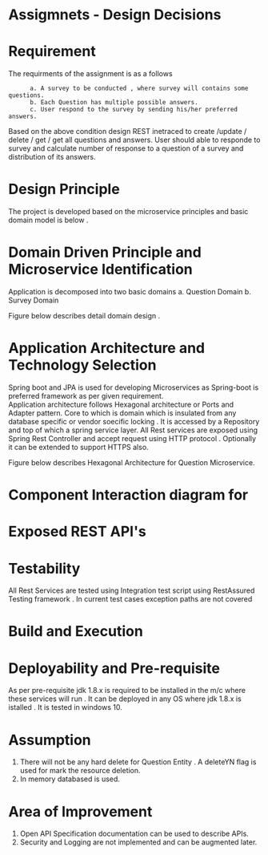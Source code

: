 # Assigmnets - Design Decisions 

# Requirement

The requirments of the assignment is as a follows

          a. A survey to be conducted , where survey will contains some questions.
          b. Each Question has multiple possible answers.
          c. User respond to the survey by sending his/her preferred answers.
 Based on the above condition design REST inetraced to create /update / delete / get / get all questions and answers. User should able to responde to survey and calculate number of response to a question of a survey and distribution of its answers.
 
 # Design Principle 
 
 The project is developed based on the microservice principles and basic domain model is below . 
 
 
 # Domain Driven Principle and Microservice Identification 
 
 Application is decomposed into two basic domains 
            a. Question Domain 
            b. Survey Domain 
            
  Figure below describes detail domain design .
 
 
 # Application Architecture  and Technology Selection
 
 Spring boot and JPA is used for developing Microservices as Spring-boot is preferred framework as per given requirement.  
 Application architecture follows Hexagonal architecture or Ports and Adapter pattern. Core to which is domain which is insulated from 
 any database specific or vendor soecific locking . It is accessed by a Repository and top of which a spring service layer. 
 All Rest services are exposed using Spring Rest Controller and accept request using HTTP protocol . Optionally it can be extended to  support HTTPS also. 
 
 Figure below describes Hexagonal Architecture for Question Microservice.
 
 
 # Component Interaction diagram for  
 
 
 # Exposed REST API's
 
 # Testability 
 All Rest Services are tested using Integration test script using RestAssured Testing framework . In current test cases exception paths are not covered
 
 # Build and Execution 
 
 # Deployability and Pre-requisite 
 
 As per pre-requisite jdk 1.8.x is required to be installed in the m/c where these services will run .
 It can be deployed in any OS where jdk 1.8.x is istalled . It is tested in windows 10. 
 
 # Assumption
 1. There will not be any hard delete for Question Entity . A deleteYN flag is used for mark the resource deletion.
 2. In memory databased is used.
 
 
 # Area of Improvement
1.  Open API Specification documentation can be used to describe APIs.
2.  Security and Logging are not implemented and can be augmented later. 

